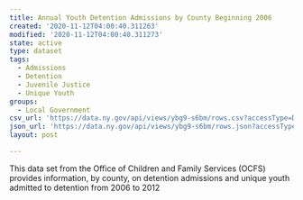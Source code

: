 ```yaml
---
title: Annual Youth Detention Admissions by County Beginning 2006
created: '2020-11-12T04:00:40.311263'
modified: '2020-11-12T04:00:40.311273'
state: active
type: dataset
tags:
  - Admissions
  - Detention
  - Juvenile Justice
  - Unique Youth
groups:
  - Local Government
csv_url: 'https://data.ny.gov/api/views/ybg9-s6bm/rows.csv?accessType=DOWNLOAD'
json_url: 'https://data.ny.gov/api/views/ybg9-s6bm/rows.json?accessType=DOWNLOAD'
layout: post

---
```

This data set from the Office of Children and Family Services (OCFS) provides information, by county,  on detention admissions and unique youth admitted to detention from 2006 to 2012
